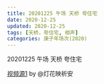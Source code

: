 ```yaml
---
title: 20201225 午场 天桥 夸住宅 
date: 2020-12-25
updated: 2020-12-25
tags: [天桥，夸住宅, 相声] 
categories: 庚子年场次(2020) 
---
```

20201225 午场 天桥 夸住宅 



[视频源1](https://weibo.com/1950216183/JA6VFzzBZ)  by @灯花映祈安